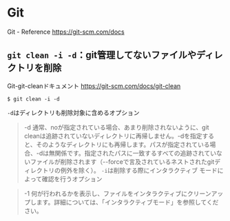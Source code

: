 # Git

Git - Reference
https://git-scm.com/docs

## `git clean -i -d`：git管理してないファイルやディレクトリを削除

Git-git-cleanドキュメント
https://git-scm.com/docs/git-clean

```
$ git clean -i -d
```
`-d`はディレクトリも削除対象に含めるオプション
>-d
通常、noが指定されている場合、あまり削除されないように、git cleanは追跡されていないディレクトリに再帰しません。-dを指定すると、そのようなディレクトリにも再帰しま​​す。パスが指定されている場合、-dは無関係です。指定されたパスに一致するすべての追跡されていないファイルが削除されます（--forceで言及されているネストされたgitディレクトリの例外を除く）。
`-i`は削除する際にインタラクティブ モードによって確認を行うオプション

>-1
何が行われるかを表示し、ファイルをインタラクティブにクリーンアップします。詳細については、「インタラクティブモード」を参照してください。